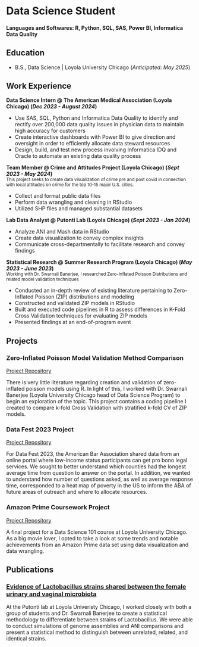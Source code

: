 # Data Science Student

#### Languages and Softwares: R, Python, SQL, SAS, Power BI, Informatica Data Quality

## Education	 			        		
- B.S., Data Science | Loyola University Chicago (_Anticipated: May 2025_)

## Work Experience
**Data Science Intern @ The American Medical Association (Loyola Chicago) (_Dec 2023 - August 2024_)** <br />
- Use SAS, SQL, Python and Informatica Data Quality to identify and rectify over 200,000 data quality issues in physician data to maintain high accuracy for customers
- Create interactive dashboards with Power BI to give direction and oversight in order to efficiently allocate data steward resources
- Design, build, and test new process involving Informatica IDQ and Oracle to automate an existing data quality process

**Team Member @ Crime and Attitudes Project (Loyola Chicago) (_Sept 2023 - May 2024_)** <br />
<sub>This project seeks to create data visualization of crime pre and post covid in connection with local attitudes on crime for the top 10-15 major U.S. cities.</sub>
- Collect and format public data files
- Perform data wrangling and cleaning in RStudio
- Utilized SHP files and managed substantial datasets

**Lab Data Analyst @ Putonti Lab (Loyola Chicago) (_Sept 2023 - Jan 2024_)**
- Analyze ANI and Mash data in RStudio
- Create data visualization to convey complex insights
- Communicate cross-departmentally to facilitate research and convey findings

**Statistical Research @ Summer Research Program (Loyola Chicago) (_May 2023 - June 2023_)**  
<sub>Working with Dr. Swarnali Banerjee, I researched Zero-Inflated Poisson Distributions and related model validation techniques</sub>
- Conducted an in-depth review of existing literature pertaining to Zero-Inflated Poisson (ZIP) distributions and modeling
- Constructed and validated ZIP models in RStudio
- Built and executed code pipelines in R to assess differences in K-Fold Cross Validation techniques for evaluating ZIP models
- Presented findings at an end-of-program event

## Projects
### Zero-Inflated Poisson Model Validation Method Comparison
[Project Repository](https://github.com/leahboger/ZeroInflatedPoissonValidation)

There is very little literature regarding creation and validation of zero-inflated poisson models using R. In light of this, I worked with Dr. Swarnali Banerjee (Loyola University Chicago head of Data Science Program) to begin an exploration of the topic. This project contains a coding pipeline I created to compare k-fold Cross Validation with stratified k-fold CV of ZIP models.

### Data Fest 2023 Project
[Project Repository](https://github.com/leahboger/DataFest2023)

For Data Fest 2023, the American Bar Association shared data from an online portal where low-income status participants can get pro bono legal services. We sought to better understand which counties had the longest average time from question to answer on the portal. In addition, we wanted to understand how number of questions asked, as well as average response time, corresponded to a heat map of poverty in the US to inform the ABA of future areas of outreach and where to allocate resources.


### Amazon Prime Coursework Project
[Project Repository](https://github.com/leahboger/AmazonPrime)

A final project for a Data Science 101 course at Loyola University Chicago. As a big movie lover, I opted to take a look at some trends and notable achievements from an Amazon Prime data set using data visualization and data wrangling.

## Publications
### [Evidence of Lactobacillus strains shared between the female urinary and vaginal microbiota](https://doi.org/10.1099/mgen.0.001267)

At the Putonti lab at Loyola Univeristy Chicago, I worked closely with both a group of students and Dr. Swarnali Banerjee to create a statistical methodology to differentiate between strains of Lactobacillus. We were able to conduct simulations of genome assemblies and ANI comparisons and present a statistical method to distinguish between unrelated, related, and identical strains.

